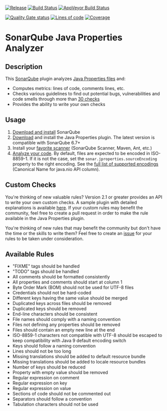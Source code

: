 [![Release](https://img.shields.io/github/release/racodond/sonar-jproperties-plugin.svg)](https://github.com/racodond/sonar-jproperties-plugin/releases/latest)
[![Build Status](https://api.travis-ci.org/racodond/sonar-jproperties-plugin.svg?branch=master)](https://travis-ci.org/racodond/sonar-jproperties-plugin)
[![AppVeyor Build Status](https://ci.appveyor.com/api/projects/status/v2gdt7d94kq4ngcm/branch/master?svg=true)](https://ci.appveyor.com/project/racodond/sonar-jproperties-plugin/branch/master)

[![Quality Gate status](https://sonarcloud.io/api/project_badges/measure?project=org.codehaus.sonar-plugins.jproperties%3Ajproperties&metric=alert_status)](https://sonarcloud.io/dashboard?id=org.codehaus.sonar-plugins.jproperties%3Ajproperties)
[![Lines of code](https://sonarcloud.io/api/project_badges/measure?project=org.codehaus.sonar-plugins.jproperties%3Ajproperties&metric=ncloc)](https://sonarcloud.io/dashboard?id=org.codehaus.sonar-plugins.jproperties%3Ajproperties)
[![Coverage](https://sonarcloud.io/api/project_badges/measure?project=org.codehaus.sonar-plugins.jproperties%3Ajproperties&metric=coverage)](https://sonarcloud.io/dashboard?id=org.codehaus.sonar-plugins.jproperties%3Ajproperties)


# SonarQube Java Properties Analyzer

## Description
This [SonarQube](https://www.sonarqube.org/) plugin analyzes [Java Properties files](https://en.wikipedia.org/wiki/.properties) and:

* Computes metrics: lines of code, comments lines, etc.
* Checks various guidelines to find out potential bugs, vulnerabilities and code smells through more than [30 checks](#available-rules)
* Provides the ability to write your own checks


## Usage
1. [Download and install](http://docs.sonarqube.org/display/SONAR/Setup+and+Upgrade) SonarQube
1. [Download](https://github.com/racodond/sonar-jproperties-plugin/releases) and install the Java Properties plugin. The latest version is compatible with SonarQube 6.7+
1. Install your [favorite scanner](http://docs.sonarqube.org/display/SONAR/Analyzing+Source+Code#AnalyzingSourceCode-RunningAnalysis) (SonarQube Scanner, Maven, Ant, etc.)
1. [Analyze your code](http://docs.sonarqube.org/display/SONAR/Analyzing+Source+Code#AnalyzingSourceCode-RunningAnalysis). By default, files are expected to be encoded in ISO-8859-1. If it is not the case, set the `sonar.jproperties.sourceEncoding` property to the right encoding. See the [full list of supported encodings](http://docs.oracle.com/javase/8/docs/technotes/guides/intl/encoding.doc.html) (Canonical Name for java.nio API column).


## Custom Checks
You're thinking of new valuable rules? Version 2.1 or greater provides an API to write your own custom checks.
A sample plugin with detailed explanations is available [here](https://github.com/racodond/sonar-jproperties-custom-rules-plugin).
If your custom rules may benefit the community, feel free to create a pull request in order to make the rule available in the Java Properties plugin.

You're thinking of new rules that may benefit the community but don't have the time or the skills to write them? Feel free to create an [issue](https://github.com/racodond/sonar-jproperties-plugin/issues) for your rules to be taken under consideration.


## Available Rules

* "FIXME" tags should be handled
* "TODO" tags should be handled
* All comments should be formatted consistently
* All properties and comments should start at column 1
* Byte Order Mark (BOM) should not be used for UTF-8 files
* Credentials should not be hard-coded
* Different keys having the same value should be merged
* Duplicated keys across files should be removed
* Duplicated keys should be removed
* End-line characters should be consistent
* File names should comply with a naming convention
* Files not defining any properties should be removed
* Files should contain an empty new line at the end
* ISO-8859-1 characters not compatible with UTF-8 should be escaped to keep compatibility with Java 9 default encoding switch
* Keys should follow a naming convention
* Lines should not be too long
* Missing translations should be added to default resource bundle
* Missing translations should be added to locale resource bundles
* Number of keys should be reduced
* Property with empty value should be removed
* Regular expression on comment
* Regular expression on key
* Regular expression on value
* Sections of code should not be commented out
* Separators should follow a convention
* Tabulation characters should not be used
